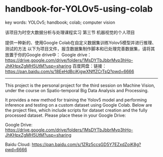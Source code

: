 # handbook-for-YOLOv5-using-colab
key words: YOLOv5; handbook; colab; computer vision

该项目为时空大数据分析与处理课程实习 第三节 机器视觉的个人项目


提供一种新的、使用Google Colab在自定义数据集训练Yolov5模型并进行推理、测试的方法
以下为项目文件，报含数据集制作脚本和已处理完善数据集，请将其放置于你的Google drive中：
Google drive：https://drive.google.com/drive/folders/1MsDYTbJbbrMvp3hHo-JhKHpxZgMH5UtM?usp=sharing
百度网盘：链接：https://pan.baidu.com/s/18EeHdBciKigwXNffZCrTsQ?pwd=6666



------



This project is the personal project for the third session on Machine Vision, under the course on Spatio-temporal Big Data Analysis and Processing.

It provides a new method for training the Yolov5 model and performing inference and testing on a custom dataset using Google Colab. Below are the project files, which include scripts for dataset creation and the fully processed dataset. Please place these in your Google Drive: 

Google Drive: https://drive.google.com/drive/folders/1MsDYTbJbbrMvp3hHo-JhKHpxZgMH5UtM?usp=sharing 

Baidu Cloud: https://pan.baidu.com/s/1ZRz5ccsGD5Y7EZxdZoiK8g?pwd=6666
